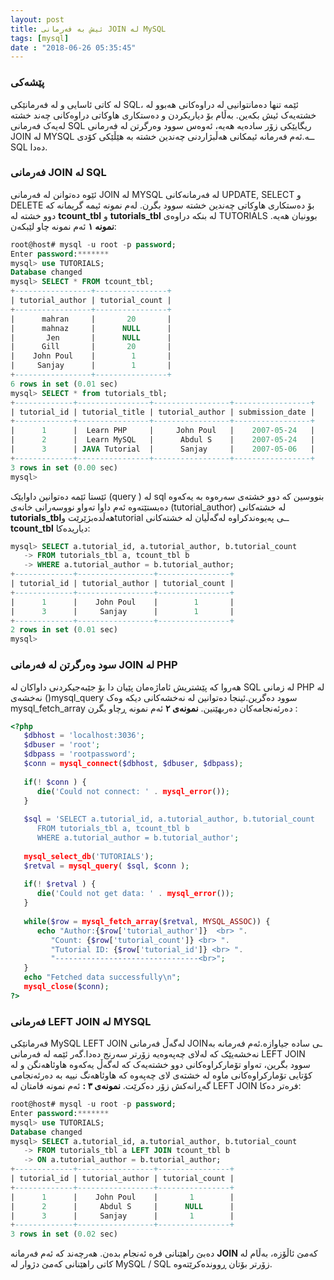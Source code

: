 ```yaml
---
layout: post
title: ئیش بە فەرمانی JOIN لە MySQL
tags: [mysql]
date : "2018-06-26 05:35:45"
---
```


### پێشەکی

لە کاتی ئاسایی و لە فەرمانێکی SQL، ئێمە تنها دەمانتوانیی لە دراوەکانی هەبوو لە خشتەیەک ئیش بکەین. بەڵام بۆ دیاریکردن و دەستکاری هاوکاتی دراوەکانی چەند خشتە لەیەک فەرمانی SQL ریگایێکی زۆر سادەیە هەیە، ئەوەس سوود وەرگرتن لە فەرمانی JOIN لە MYSQL ــە.ئەم فەرمانە ئیمکانی هەڵبژاردنی چەندین خشتە بە هێڵێکی کۆدی SQL دەدا.

### فەرمانی JOIN لە SQL

ئێوە دەتوانن لە فەرمانی JOIN لە MYSQL لە فەرمانەکانی UPDATE, SELECT و DELETE بۆ دەستکاری هاوکاتی چەندین خشتە سوود بگرن.
لەم نمونە ئیمە گریمانە کە دوو خشتە لە **tcount_tbl** و **tutorials_tbl** لە بنکە دراوەی TUTORIALS بوونیان هەیە.
**نمونە ١**
ئەم نمونە چاو لێبکەن:

```sql
root@host# mysql -u root -p password;
Enter password:*******
mysql> use TUTORIALS;
Database changed
mysql> SELECT * FROM tcount_tbl;
+-----------------+----------------+
| tutorial_author | tutorial_count |
+-----------------+----------------+
|      mahran     |       20       |     
|      mahnaz     |      NULL      |        
|       Jen       |      NULL      |          
|      Gill       |       20       |          
|    John Poul    |        1       |      
|     Sanjay      |        1       |        
+-----------------+----------------+
6 rows in set (0.01 sec)
mysql> SELECT * from tutorials_tbl;
+-------------+----------------+-----------------+-----------------+
| tutorial_id | tutorial_title | tutorial_author | submission_date |
+-------------+----------------+-----------------+-----------------+
|      1      |  Learn PHP     |     John Poul   |    2007-05-24   |   
|      2      |  Learn MySQL   |      Abdul S    |    2007-05-24   |   
|      3      | JAVA Tutorial  |      Sanjay     |    2007-05-06   |   
+-------------+----------------+-----------------+-----------------+
3 rows in set (0.00 sec)
mysql>
```

ئێستا ئێمە دەتوانین داوایێک (query ) لە sql بنووسین کە دوو خشتەی سەرەوە بە یەکەوە دەبستێتەوە
ئەم داوا تەواو نووسەرانی خانەی (tutorial_author) لە خشتەکانی **tutorials_tbl**هەڵدەبژێرێت وtutorial ــی پەیوەندکراوە لەگەڵیان لە خشتەکانی **tcount_tbl** دیاریدەکا:

```sql
mysql> SELECT a.tutorial_id, a.tutorial_author, b.tutorial_count
   -> FROM tutorials_tbl a, tcount_tbl b
   -> WHERE a.tutorial_author = b.tutorial_author;
+-------------+-----------------+----------------+
| tutorial_id | tutorial_author | tutorial_count |
+-------------+-----------------+----------------+
|      1      |    John Poul    |        1       |
|      3      |     Sanjay      |        1       |
+-------------+-----------------+----------------+
2 rows in set (0.01 sec)
mysql>
```



### سود وەرگرتن لە فەرمانی JOIN لە PHP

هەروا کە پێشتریش ئاماژەمان پێیان دا بۆ جێبەجیکردنی داواکان لە SQL لە زمانی PHP لە نەخشەی ()mysql_query سوود دەگرین.ئینجا دەتوانین لە نەخشەکانی دیکە وەک mysql_fetch_array دەرئەنجامەکان دەربهێنین.
**نمونەی ٢**
ئەم نمونە ڕچاو بگرن :

```php
<?php
   $dbhost = 'localhost:3036';
   $dbuser = 'root';
   $dbpass = 'rootpassword';
   $conn = mysql_connect($dbhost, $dbuser, $dbpass);
    
   if(! $conn ) {
      die('Could not connect: ' . mysql_error());
   }
 
   $sql = 'SELECT a.tutorial_id, a.tutorial_author, b.tutorial_count
      FROM tutorials_tbl a, tcount_tbl b
      WHERE a.tutorial_author = b.tutorial_author';
 
   mysql_select_db('TUTORIALS');
   $retval = mysql_query( $sql, $conn );
 
   if(! $retval ) {
      die('Could not get data: ' . mysql_error());
   }
 
   while($row = mysql_fetch_array($retval, MYSQL_ASSOC)) {
      echo "Author:{$row['tutorial_author']}  <br> ".
         "Count: {$row['tutorial_count']} <br> ".
         "Tutorial ID: {$row['tutorial_id']} <br> ".
         "--------------------------------<br>";
   } 
   echo "Fetched data successfully\n";
   mysql_close($conn);
?>
```



### فەرمانی LEFT JOIN لە MYSQL

فەرمانێکی MySQL LEFT JOIN لەگەڵ فەرمانی JOINـی سادە جیاوازە.ئەم فەرمانە بە نەخشەیێک کە لەلای چەپەوەیە زۆرتر سەرنج دەدا.گەر ئێمە لە فەرمانی LEFT JOIN سوود بگرین، تەواو تۆمارکراوەکانی دوو خشتەیەک کە لەگەڵ یەکەوە هاوئاهەنگن و لە کۆتایی تۆمارکراوەکانی ماوە لە خشتەی لای چەپەوە کە هاوئاهەنگ نییە بە دەرئەنجامی گەڕانەکش زۆر دەکرێت.
**نمونەی ٣ :**
ئەم نمونە فامتان لە LEFT JOIN فرەتر دەکا:

```sql
root@host# mysql -u root -p password;
Enter password:*******
mysql> use TUTORIALS;
Database changed
mysql> SELECT a.tutorial_id, a.tutorial_author, b.tutorial_count
   -> FROM tutorials_tbl a LEFT JOIN tcount_tbl b
   -> ON a.tutorial_author = b.tutorial_author;
+-------------+-----------------+----------------+
| tutorial_id | tutorial_author | tutorial_count |
+-------------+-----------------+----------------+
|      1      |    John Poul    |       1        |
|      2      |     Abdul S     |      NULL      |
|      3      |     Sanjay      |       1        |
+-------------+-----------------+----------------+
3 rows in set (0.02 sec)
```

دەبێ راهێنانی فرە ئەنجام بدەن. هەرچەند کە ئەم فەرمانە **JOIN** کەمێ ئاڵۆزە، بەڵام لە کاتی راهێنانی کەمێ دژوار لە MySQL / SQL زۆرتر بۆتان ڕووندەکرێتەوە.